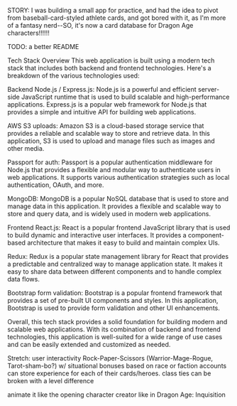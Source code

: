 STORY:
I was building a small app for practice, and had the idea to pivot from baseball-card-styled athlete cards, and got bored with it, as I'm more of a fantasy nerd--SO, it's now a card database for Dragon Age characters!!!!!!


TODO: a better README

Tech Stack Overview
This web application is built using a modern tech stack that includes both backend and frontend technologies. Here's a breakdown of the various technologies used:

Backend
Node.js / Express.js: Node.js is a powerful and efficient server-side JavaScript runtime that is used to build scalable and high-performance applications. Express.js is a popular web framework for Node.js that provides a simple and intuitive API for building web applications.

AWS S3 uploads: Amazon S3 is a cloud-based storage service that provides a reliable and scalable way to store and retrieve data. In this application, S3 is used to upload and manage files such as images and other media.

Passport for auth: Passport is a popular authentication middleware for Node.js that provides a flexible and modular way to authenticate users in web applications. It supports various authentication strategies such as local authentication, OAuth, and more.

MongoDB: MongoDB is a popular NoSQL database that is used to store and manage data in this application. It provides a flexible and scalable way to store and query data, and is widely used in modern web applications.

Frontend
React.js: React is a popular frontend JavaScript library that is used to build dynamic and interactive user interfaces. It provides a component-based architecture that makes it easy to build and maintain complex UIs.

Redux: Redux is a popular state management library for React that provides a predictable and centralized way to manage application state. It makes it easy to share data between different components and to handle complex data flows.

Bootstrap form validation: Bootstrap is a popular frontend framework that provides a set of pre-built UI components and styles. In this application, Bootstrap is used to provide form validation and other UI enhancements.

Overall, this tech stack provides a solid foundation for building modern and scalable web applications. With its combination of backend and frontend technologies, this application is well-suited for a wide range of use cases and can be easily extended and customized as needed.




Stretch:
user interactivity
Rock-Paper-Scissors (Warrior-Mage-Rogue, Tarot-sham-bo?) w/ situational bonuses based on race or faction
accounts can store experience for each of their cards/heroes.
class ties can be broken with a level difference


animate it like the opening character creator like in Dragon Age: Inquisition

